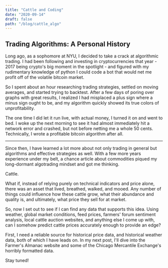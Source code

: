 ```yaml
---
title: "Cattle and Coding"
date: "2020-09-14"
draft: false
path: "/blog/cattle_algo"
---
```


## Trading Algorithms: A Personal History

Long ago, as a sophomore at NYU, I decided to take a crack at algorithmic trading. I had been following and investing in cryptocurrencies that year - 2017 being crypto's big moment in the spotlight - and figured with my rudimentary knowledge of python I could code a bot that would net me profit off of the volatile bitcoin market.

So I spent about an hour researching trading strategies, settled on moving averages, and started trying to backtest. After a few days of poring over graphs with great results, I realized I had misplaced a plus sign where a minus sign ought to be, and my algorithm quickly showed its true colors of unprofitability.

The one time I did let it run live, with actual money, I turned it on and went to bed. I woke up the next morning to see it had almost immediately hit a network error and crashed, but not before netting me a whole 50 cents. Technically, I wrote a profitable bitcoin algorithm after all.

---
Since then, I have learned a lot more about not only trading in general but algorithms and effective strategies as well. With a few more years experience under my belt, a chance article about commodities piqued my long-dormant algotrading mindset and got me thinking.

Cattle.

What if, instead of relying purely on technical indicators and price alone, there was an asset that lived, breathed, walked, and mooed. Any number of things could influence how these cattle grow, what their abundance and quality is, and ultimately, what price they sell for at market.

So, now I set out to see if I can find any data that supports this idea. Using weather, global market conditions, feed prices, farmers' forum sentiment analysis, local cattle auction websites, and anything else I come up with, can I somehow predict cattle prices accurately enough to provide an edge?

First, I need a reliable source for historical price data, and historical weather data, both of which I have leads on. In my next post, I'll dive into the Farmer's Almanac website and some of the Chicago Mercantile Exchange's horribly formatted data.

Stay tuned!




